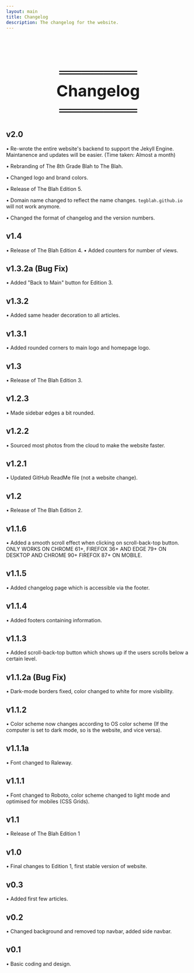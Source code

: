 ```yaml
---
layout: main
title: Changelog
description: The changelog for the website.
---
```


<h1 style="font-size: 43px; text-align: center; margin-top: 17%;">
    ═══════<br>Changelog<br>═══════
</h1>

## v2.0
• Re-wrote the entire website's backend to support the Jekyll Engine. Maintanence and updates will be easier. (Time taken: Almost a month)

• Rebranding of The 8th Grade Blah to The Blah.

• Changed logo and brand colors.

• Release of The Blah Edition 5.

• Domain name changed to reflect the name changes. `tegblah.github.io` will not work anymore.

• Changed the format of changelog and the version numbers.

## v1.4
• Release of The Blah Edition 4.
• Added counters for number of views.

## v1.3.2a (Bug Fix)
• Added "Back to Main" button for Edition 3.

## v1.3.2
• Added same header decoration to all articles.

## v1.3.1
• Added rounded corners to main logo and homepage logo.

## v1.3
• Release of The Blah Edition 3.

## v1.2.3
• Made sidebar edges a bit rounded.

## v1.2.2
• Sourced most photos from the cloud to make the website faster.

## v1.2.1
• Updated GitHub ReadMe file (not a website change).

## v1.2
• Release of The Blah Edition 2.

## v1.1.6
• Added a smooth scroll effect when clicking on scroll-back-top button. ONLY WORKS ON CHROME 61+, FIREFOX 36+ AND EDGE 79+ ON DESKTOP AND CHROME 90+ FIREFOX 87+ ON MOBILE.

## v1.1.5
• Added changelog page which is accessible via the footer.

## v1.1.4
• Added footers containing information.

## v1.1.3
• Added scroll-back-top button which shows up if the users scrolls below a certain level.

## v1.1.2a (Bug Fix)
• Dark-mode borders fixed, color changed to white for more visibility.

## v1.1.2
• Color scheme now changes according to OS color scheme (If the computer is set to dark mode, so is the website, and vice versa).

## v1.1.1a
• Font changed to Raleway.

## v1.1.1
• Font changed to Roboto, color scheme changed to light mode and optimised for mobiles (CSS Grids).

## v1.1
• Release of The Blah Edition 1

## v1.0
• Final changes to Edition 1, first stable version of website.

## v0.3
• Added first few articles.

## v0.2
• Changed background and removed top navbar, added side navbar.

## v0.1
• Basic coding and design.